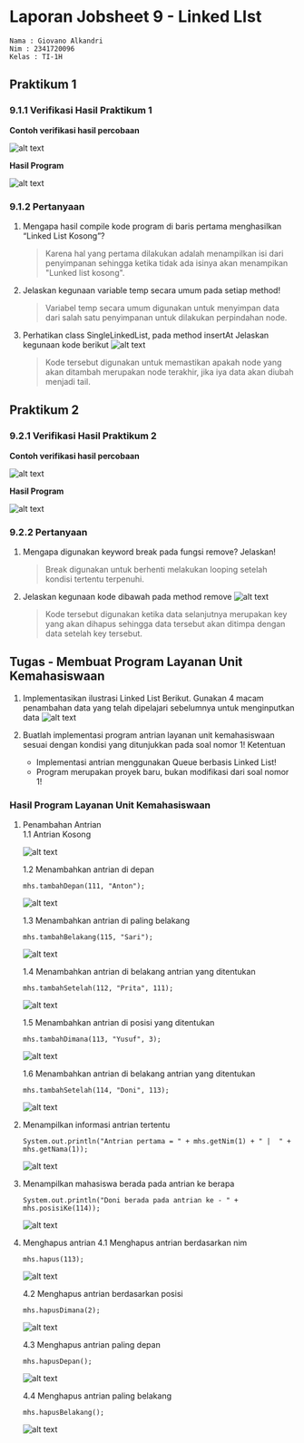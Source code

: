 # Laporan Jobsheet 9 - Linked LIst

```
Nama : Giovano Alkandri
Nim : 2341720096
Kelas : TI-1H
```

## Praktikum 1

### 9.1.1 Verifikasi Hasil Praktikum 1

**Contoh verifikasi hasil percobaan**

![alt text](image.png)

**Hasil Program**

![alt text](image-1.png)

### 9.1.2 Pertanyaan

1. Mengapa hasil compile kode program di baris pertama menghasilkan “Linked List Kosong”?

   > Karena hal yang pertama dilakukan adalah menampilkan isi dari penyimpanan sehingga ketika tidak ada isinya akan menampikan "Lunked list kosong".

2. Jelaskan kegunaan variable temp secara umum pada setiap method!

   > Variabel temp secara umum digunakan untuk menyimpan data dari salah satu penyimpanan untuk dilakukan perpindahan node.

3. Perhatikan class SingleLinkedList, pada method insertAt Jelaskan kegunaan kode berikut ![alt text](image-2.png)

   > Kode tersebut digunakan untuk memastikan apakah node yang akan ditambah merupakan node terakhir, jika iya data akan diubah menjadi tail.

## Praktikum 2

### 9.2.1 Verifikasi Hasil Praktikum 2

**Contoh verifikasi hasil percobaan**

![alt text](image-3.png)

**Hasil Program**

![alt text](image-4.png)

### 9.2.2 Pertanyaan

1. Mengapa digunakan keyword break pada fungsi remove? Jelaskan!

   > Break digunakan untuk berhenti melakukan looping setelah kondisi tertentu terpenuhi.

2. Jelaskan kegunaan kode dibawah pada method remove ![alt text](image-5.png)

   > Kode tersebut digunakan ketika data selanjutnya merupakan key yang akan dihapus sehingga data tersebut akan ditimpa dengan data setelah key tersebut.

## Tugas - Membuat Program Layanan Unit Kemahasiswaan

1. Implementasikan ilustrasi Linked List Berikut. Gunakan 4 macam penambahan data yang telah
   dipelajari sebelumnya untuk menginputkan data ![alt text](image-6.png)

2. Buatlah implementasi program antrian layanan unit kemahasiswaan sesuai dengan kondisi yang ditunjukkan pada soal nomor 1! Ketentuan
   - Implementasi antrian menggunakan Queue berbasis Linked List!
   - Program merupakan proyek baru, bukan modifikasi dari soal nomor 1!

### Hasil Program Layanan Unit Kemahasiswaan

1. Penambahan Antrian  
    1.1 Antrian Kosong

   ![alt text](image-7.png)

   1.2 Menambahkan antrian di depan

   ```
   mhs.tambahDepan(111, "Anton");
   ```

   ![alt text](image-8.png)

   1.3 Menambahkan antrian di paling belakang

   ```
   mhs.tambahBelakang(115, "Sari");
   ```

   ![alt text](image-9.png)

   1.4 Menambahkan antrian di belakang antrian yang ditentukan

   ```
   mhs.tambahSetelah(112, "Prita", 111);
   ```

   ![alt text](image-10.png)

   1.5 Menambahkan antrian di posisi yang ditentukan

   ```
   mhs.tambahDimana(113, "Yusuf", 3);
   ```

   ![alt text](image-11.png)

   1.6 Menambahkan antrian di belakang antrian yang ditentukan

   ```
   mhs.tambahSetelah(114, "Doni", 113);
   ```

   ![alt text](image-12.png)

2. Menampilkan informasi antrian tertentu

   ```
   System.out.println("Antrian pertama = " + mhs.getNim(1) + " |  " + mhs.getNama(1));
   ```

   ![alt text](image-13.png)

3. Menampilkan mahasiswa berada pada antrian ke berapa

   ```
   System.out.println("Doni berada pada antrian ke - " + mhs.posisiKe(114));
   ```

   ![alt text](image-14.png)

4. Menghapus antrian
   4.1 Menghapus antrian berdasarkan nim

   ```
   mhs.hapus(113);
   ```

   ![alt text](image-15.png)

   4.2 Menghapus antrian berdasarkan posisi

   ```
   mhs.hapusDimana(2);
   ```

   ![alt text](image-16.png)

   4.3 Menghapus antrian paling depan

   ```
   mhs.hapusDepan();
   ```

   ![alt text](image-17.png)

   4.4 Menghapus antrian paling belakang

   ```
   mhs.hapusBelakang();
   ```

   ![alt text](image-18.png)
